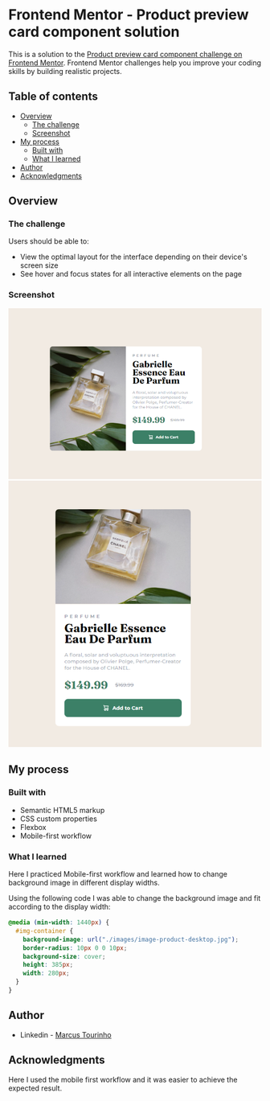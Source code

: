 # Frontend Mentor - Product preview card component solution

This is a solution to the [Product preview card component challenge on Frontend Mentor](https://www.frontendmentor.io/challenges/product-preview-card-component-GO7UmttRfa). Frontend Mentor challenges help you improve your coding skills by building realistic projects. 

## Table of contents

- [Overview](#overview)
  - [The challenge](#the-challenge)
  - [Screenshot](#screenshot)
- [My process](#my-process)
  - [Built with](#built-with)
  - [What I learned](#what-i-learned)
- [Author](#author)
- [Acknowledgments](#acknowledgments)


## Overview

### The challenge

Users should be able to:

- View the optimal layout for the interface depending on their device's screen size
- See hover and focus states for all interactive elements on the page

### Screenshot

![](./my-solution/my-solution2.PNG)
![](./my-solution/my-solution-responsive2.PNG)

## My process

### Built with

- Semantic HTML5 markup
- CSS custom properties
- Flexbox
- Mobile-first workflow

### What I learned

Here I practiced Mobile-first workflow and learned how to change background image in different display widths.

Using the following code I was able to change the background image and fit according to the display width:

```css
@media (min-width: 1440px) {
  #img-container {
    background-image: url("./images/image-product-desktop.jpg");
    border-radius: 10px 0 0 10px;
    background-size: cover;
    height: 385px;
    width: 280px;
  }
}
```
## Author

- Linkedin - [Marcus Tourinho](https://www.linkedin.com/in/marcus-tourinho/)

## Acknowledgments

Here I used the mobile first workflow and it was easier to achieve the expected result.
